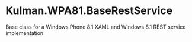 Kulman.WPA81.BaseRestService
============================

Base class for a Windows Phone 8.1 XAML and Windows 8.1 REST service implementation
